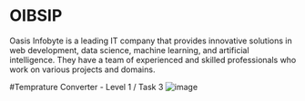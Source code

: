 # OIBSIP
Oasis Infobyte is a leading IT company that provides innovative solutions in web development, data science, machine learning, and artificial intelligence. They have a team of experienced and skilled professionals who work on various projects and domains.

#Temprature Converter - Level 1 / Task 3
![image](https://github.com/Nandareddy7/OIBSIP/assets/110484284/00dce4e3-4dcb-4577-997d-081ce0f2b4ad)
